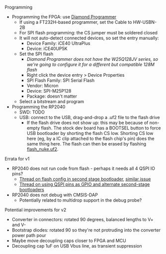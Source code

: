 Programming
- Programming the FPGA: use [Diamond Programmer](https://www.latticesemi.com/programmer)
  - If using a FT232H-based programmer, set the Cable to HW-USBN-2B
  - For SPI flash programming: the CS jumper must be soldered closed
  - It will not auto-detect connected devices, so set the entry manually:
    - Device Family: iCE40 UltraPlus
    - Device: iCE40UP5K
  - Set the SPI flash
    - _Diamond Programmer does not have the W25Q128JV series, so we're going to configure it for a different but compatible 128M flash_  
    - Right click the device entry > Device Properties
    - SPI Flash Family: SPI Serial Flash
    - Vendor: Micron
    - Device: SPI-M25P128
    - Package: doesn't matter
  - Select a bitstream and program
- Programming the RP2040
  - SWD: TODO
  - USB: connect to the USB, drag-and-drop a .uf2 file to the flash drive
    - If the flash drive does not show up: this may be because of non-empty flash.
      The stock dev board has a BOOTSEL button to force USB bootloader by shorting the flash CS low.
      Shorting CS low here (eg, by a IC clip attached to the flash chip's pin) does the same thing here.
      The flash can then be erased by flashing [flash_nuke.uf2](https://www.raspberrypi.com/documentation/microcontrollers/raspberry-pi-pico.html#resetting-flash-memory). 
    
Errata for v1
- RP2040 does not run code from flash - perhaps it needs all 4 QSPI IO pins?
  - [Thread on flash config in second stage bootloader](https://forums.raspberrypi.com/viewtopic.php?t=317631), [similar issue](https://forums.raspberrypi.com/viewtopic.php?t=333055)
  - [Thread on using QSPI pins as GPIO and alternate second-stage bootloaders](https://forums.raspberrypi.com/viewtopic.php?t=338586)
- RP2040 does not debug with CMSIS-DAP
  - Potentially related to multidrop support in the debug probe?

Potential improvements for v2
- Converter in connectors: rotated 90 degrees, balanced lengths to V+ and V-
- Bootstrap diodes: rotated 90 so they're not protruding into the converter power path pour
- Maybe move decoupling caps closer to FPGA and MCU
- Decoupling cap 1uF on USB Vbus line, as transient suppression
